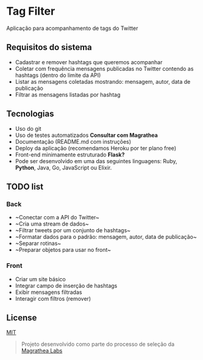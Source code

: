 # Tag Filter
Aplicação para acompanhamento de tags do Twitter

## Requisitos do sistema

* Cadastrar e remover hashtags que queremos acompanhar
* Coletar com frequência mensagens publicadas no Twitter contendo as hashtags (dentro do limite da API)
* Listar as mensagens coletadas mostrando: mensagem, autor, data de publicação
* Filtrar as mensagens listadas por hashtag

## Tecnologias

* Uso do git
* Uso de testes automatizados **Consultar com Magrathea**
* Documentação (README.md com instruções)
* Deploy da aplicação (recomendamos Heroku por ter plano free)
* Front-end minimamente estruturado **Flask?**
* Pode ser desenvolvido em uma das seguintes linguagens: Ruby, **Python**, Java, Go, JavaScript ou Elixir.

## TODO list

### Back
* ~Conectar com a API do Twitter~
* ~Cria uma stream de dados~
* ~Filtrar tweets por um conjunto de hashtags~
* ~Formatar dados para o padrão: mensagem, autor, data de publicação~
* ~Separar rotinas~
* ~Preparar objetos para usar no front~

### Front
* Criar um site básico
* Integrar campo de inserção de hashtags
* Exibir mensagens filtradas
* Interagir com filtros (remover)

## License
[MIT](https://choosealicense.com/licenses/mit/)

> Projeto desenvolvido como parte do processo de seleção da [Magrathea Labs](https://www.magrathealabs.com/)